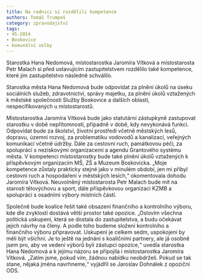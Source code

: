 ```yaml
---
title: Na radnici si rozdělili kompetence
authors: Tomáš Trumpeš
category: zpravodajství
tags: 
- 45-2014
- Boskovice
- komunální volby
---
```

Starostka Hana Nedomová, místostarostka Jaromíra Vítková a místostarosta Petr Malach si před ustavujícím zastupitelstvem rozdělilo také kompetence, které jim zastupitelstvo následně schválilo.

Starostka města Hana Nedomová bude odpovídat za plnění úkolů na úseku sociálních služeb, zdravotnictví, správy majetku, za plnění úkolů vztažených k městské společnosti Služby Boskovice a dalších oblastí, nespecifikovaných u místostarostů.

Místostarostka Jaromíra Vítková bude jako statutární zástupkyně zastupovat starostku v době nepřítomnosti, případně v době, kdy nevykonává funkci. Odpovídat bude za školství, životní prostředí včetně městských lesů, dopravu, územní rozvoj, za problematiku vodovodů a kanalizací, veřejných komunikací včetně údržby. Dále za cestovní ruch, památkovou péči, za spolupráci s neziskovými organizacemi a agendu Grantového systému města. V kompetenci místostarostky bude také plnění úkolů vztažených k příspěvkovým organizacím MŠ, ZŠ a Muzeum Boskovicka. „Moje kompetence zůstaly prakticky stejné jako v minulém období, jen mi přibyl cestovní ruch a hospodaření v městských lesích,“ okomentovala dohodu Jaromíra Vítková. Neuvolněný místostarosta Petr Malach bude mít na starosti tělovýchovu a sport, dále příspěvkovou organizaci KZMB a spolupráci s osadními výbory místních částí.

Společně bude koalice řešit také obsazení finančního a kontrolního výboru, kde dle zvyklostí dostává větší prostor také opozice. „Oslovím všechna politická uskupení, která se dostala do zastupitelstva, a budu očekávat jejich návrhy na členy. A podle toho budeme složení kontrolního a finančního výboru připravovat. Uskupení je celkem sedm, uspokojeni by měli být všichni. Je to ještě na jednání s koaličními partnery, ale já osobně jsem pro, aby ve vedení výborů byli zástupci opozice,“ uvedla starostka Hana Nedomová a k jejímu názoru se připojila i místostarostka Jaromíra Vítková. „Zatím jsme, pokud vím, žádnou nabídku neobdrželi. Pokud se tak stane, nějaká jména navrhneme,“ vyjádřil se Jaroslav Dohnálek z opoziční ODS.
